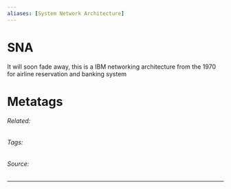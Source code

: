 ```yaml
---
aliases: [System Network Architecture]
---
```

# SNA
It will soon fade away, this is a IBM networking architecture from the 1970 for airline reservation and banking system












# Metatags
###### Related: 
###### Tags: 
###### Source: 

---